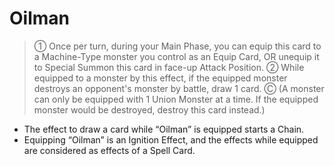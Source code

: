 # Oilman

> ① Once per turn, during your Main Phase, you can equip this card to a Machine-Type monster you control as an Equip Card, OR unequip it to Special Summon this card in face-up Attack Position. ② While equipped to a monster by this effect, if the equipped monster destroys an opponent's monster by battle, draw 1 card. Ⓒ (A monster can only be equipped with 1 Union Monster at a time. If the equipped monster would be destroyed, destroy this card instead.)

*   The effect to draw a card while “Oilman” is equipped starts a Chain.
*   Equipping “Oilman” is an Ignition Effect, and the effects while equipped are considered as effects of a Spell Card.
